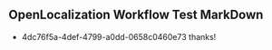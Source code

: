 ## OpenLocalization Workflow Test MarkDown
* 4dc76f5a-4def-4799-a0dd-0658c0460e73 thanks!

<!--HONumber=Jul16_HO5-->


